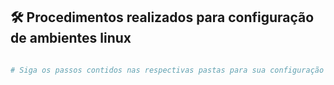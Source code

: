 ## 🛠️ Procedimentos realizados para configuração de ambientes linux

```bash

# Siga os passos contidos nas respectivas pastas para sua configuração

```
